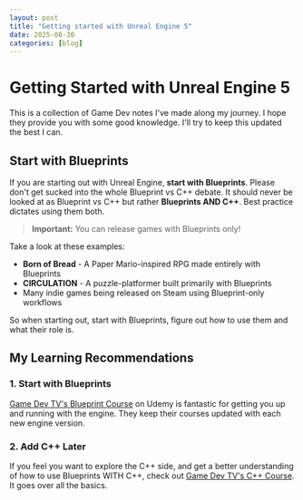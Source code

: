 ```yaml
---
layout: post
title: "Getting started with Unreal Engine 5"
date: 2025-08-30
categories: [blog]
---
```


# Getting Started with Unreal Engine 5

This is a collection of Game Dev notes I've made along my journey. I hope they provide you with some good knowledge. I'll try to keep this updated the best I can.

## Start with Blueprints

If you are starting out with Unreal Engine, **start with Blueprints**. Please don't get sucked into the whole Blueprint vs C++ debate. It should never be looked at as Blueprint vs C++ but rather **Blueprints AND C++**. Best practice dictates using them both. 

> **Important:** You can release games with Blueprints only! 

Take a look at these examples:
- **Born of Bread** - A Paper Mario-inspired RPG made entirely with Blueprints
- **CIRCULATION** - A puzzle-platformer built primarily with Blueprints  
- Many indie games being released on Steam using Blueprint-only workflows

So when starting out, start with Blueprints, figure out how to use them and what their role is.

## My Learning Recommendations

### 1. Start with Blueprints
[Game Dev TV's Blueprint Course](https://www.udemy.com/course/unrealblueprint/) on Udemy is fantastic for getting you up and running with the engine. They keep their courses updated with each new engine version.

### 2. Add C++ Later
If you feel you want to explore the C++ side, and get a better understanding of how to use Blueprints WITH C++, check out [Game Dev TV's C++ Course](https://www.udemy.com/course/unrealcourse/). It goes over all the basics.
